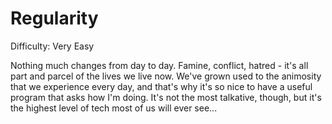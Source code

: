# Regularity

Difficulty: Very Easy

Nothing much changes from day to day. Famine, conflict, hatred - it's all part and parcel of the lives we live now. We've grown used to the animosity that we experience every day, and that's why it's so nice to have a useful program that asks how I'm doing. It's not the most talkative, though, but it's the highest level of tech most of us will ever see...